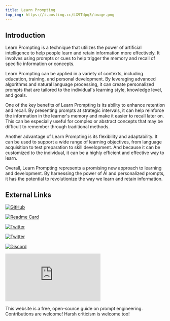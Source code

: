 ```yaml
---
title: Learn Prompting
top_img: https://i.postimg.cc/LX9Tdpq3/image.png
---
```


## Introduction

Learn Prompting is a technique that utilizes the power of artificial intelligence to help people learn and retain information more effectively. It involves using prompts or cues to help trigger the memory and recall of specific information or concepts.

Learn Prompting can be applied in a variety of contexts, including education, training, and personal development. By leveraging advanced algorithms and natural language processing, it can create personalized prompts that are tailored to the individual's learning style, knowledge level, and goals.

One of the key benefits of Learn Prompting is its ability to enhance retention and recall. By presenting prompts at strategic intervals, it can help reinforce the information in the learner's memory and make it easier to recall later on. This can be especially useful for complex or abstract concepts that may be difficult to remember through traditional methods.

Another advantage of Learn Prompting is its flexibility and adaptability. It can be used to support a wide range of learning objectives, from language acquisition to test preparation to skill development. And because it can be customized to the individual, it can be a highly efficient and effective way to learn.

Overall, Learn Prompting represents a promising new approach to learning and development. By harnessing the power of AI and personalized prompts, it has the potential to revolutionize the way we learn and retain information.

## External Links

[![GitHub](https://img.shields.io/badge/github-%23121011.svg?style=for-the-badge&logo=github&logoColor=white)](https://github.com/trigaten/Learn_Prompting)

[![Readme Card](https://gh.furrysp.top/api/pin/?username=trigaten&repo=Learn_Prompting&show_owner=true)](hhttps://github.com/trigaten/Learn_Prompting)

[![Twitter](https://img.shields.io/badge/Twitter-%231DA1F2.svg?style=for-the-badge&logo=Twitter&logoColor=white)](https://twitter.com/learnprompting)

[![Twitter](https://image.thum.io/get/width/1920/crop/1080/https://twitter.com/learnprompting)](https://twitter.com/learnprompting)

[![Discord](https://img.shields.io/badge/Discord-%235865F2.svg?style=for-the-badge&logo=discord&logoColor=white)](https://discord.gg/7enStJXQzD)

[![Website](https://image.thum.io/get/width/1920/crop/1080/https://learnprompting.org)](https://learnprompting.org)

This website is a free, open-source guide on prompt engineering. Contributions are welcome! Harsh criticism is welcome too!